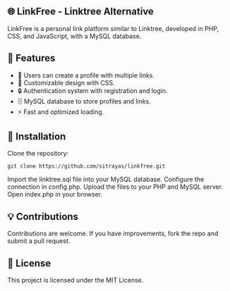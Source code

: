 ## 🌐 LinkFree - Linktree Alternative

LinkFree is a personal link platform similar to Linktree, developed in PHP, CSS, and JavaScript, with a MySQL database.
## 🚀 Features

* 🔗 Users can create a profile with multiple links.
* 🎨 Customizable design with CSS.
* 🔒 Authentication system with registration and login.
* 🗄️ MySQL database to store profiles and links.
* ⚡ Fast and optimized loading.



## 🔧 Installation

Clone the repository:

    git clone https://github.com/sitrayas/linkfree.git

Import the linktree.sql file into your MySQL database.
Configure the connection in config.php.
Upload the files to your PHP and MySQL server.
Open index.php in your browser.

 
## 💡 Contributions

Contributions are welcome. If you have improvements, fork the repo and submit a pull request.
## 📜 License

This project is licensed under the MIT License.
